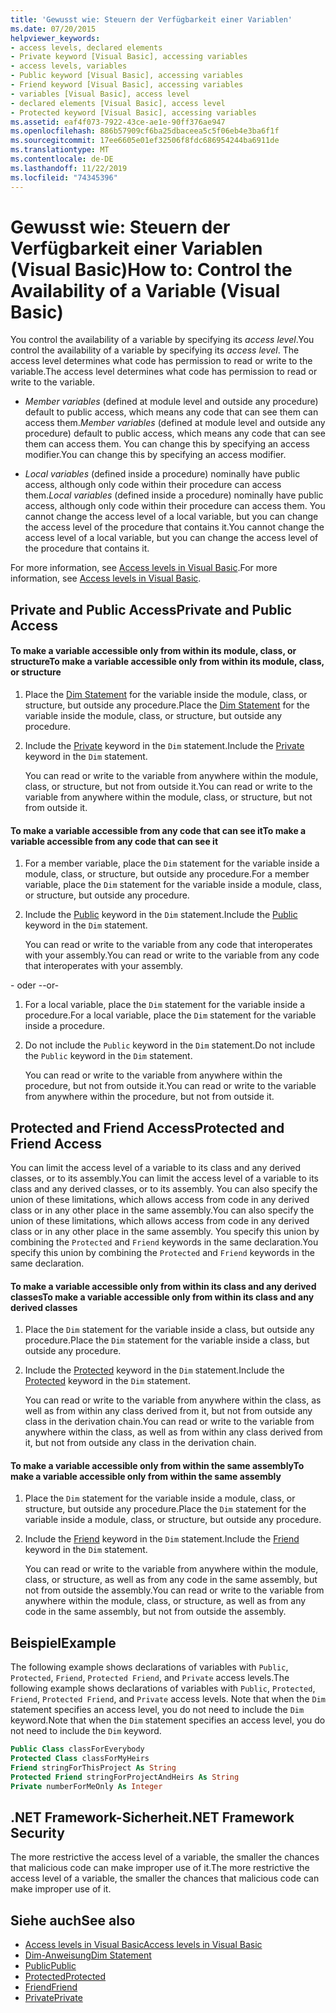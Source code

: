 ```yaml
---
title: 'Gewusst wie: Steuern der Verfügbarkeit einer Variablen'
ms.date: 07/20/2015
helpviewer_keywords:
- access levels, declared elements
- Private keyword [Visual Basic], accessing variables
- access levels, variables
- Public keyword [Visual Basic], accessing variables
- Friend keyword [Visual Basic], accessing variables
- variables [Visual Basic], access level
- declared elements [Visual Basic], access level
- Protected keyword [Visual Basic], accessing variables
ms.assetid: eaf4f073-7922-43ce-ae1e-90ff376ae947
ms.openlocfilehash: 886b57909cf6ba25dbaceea5c5f06eb4e3ba6f1f
ms.sourcegitcommit: 17ee6605e01ef32506f8fdc686954244ba6911de
ms.translationtype: MT
ms.contentlocale: de-DE
ms.lasthandoff: 11/22/2019
ms.locfileid: "74345396"
---
```

# <a name="how-to-control-the-availability-of-a-variable-visual-basic"></a><span data-ttu-id="8df36-102">Gewusst wie: Steuern der Verfügbarkeit einer Variablen (Visual Basic)</span><span class="sxs-lookup"><span data-stu-id="8df36-102">How to: Control the Availability of a Variable (Visual Basic)</span></span>
<span data-ttu-id="8df36-103">You control the availability of a variable by specifying its *access level*.</span><span class="sxs-lookup"><span data-stu-id="8df36-103">You control the availability of a variable by specifying its *access level*.</span></span> <span data-ttu-id="8df36-104">The access level determines what code has permission to read or write to the variable.</span><span class="sxs-lookup"><span data-stu-id="8df36-104">The access level determines what code has permission to read or write to the variable.</span></span>  
  
- <span data-ttu-id="8df36-105">*Member variables* (defined at module level and outside any procedure) default to public access, which means any code that can see them can access them.</span><span class="sxs-lookup"><span data-stu-id="8df36-105">*Member variables* (defined at module level and outside any procedure) default to public access, which means any code that can see them can access them.</span></span> <span data-ttu-id="8df36-106">You can change this by specifying an access modifier.</span><span class="sxs-lookup"><span data-stu-id="8df36-106">You can change this by specifying an access modifier.</span></span>  
  
- <span data-ttu-id="8df36-107">*Local variables* (defined inside a procedure) nominally have public access, although only code within their procedure can access them.</span><span class="sxs-lookup"><span data-stu-id="8df36-107">*Local variables* (defined inside a procedure) nominally have public access, although only code within their procedure can access them.</span></span> <span data-ttu-id="8df36-108">You cannot change the access level of a local variable, but you can change the access level of the procedure that contains it.</span><span class="sxs-lookup"><span data-stu-id="8df36-108">You cannot change the access level of a local variable, but you can change the access level of the procedure that contains it.</span></span>  
  
 <span data-ttu-id="8df36-109">For more information, see [Access levels in Visual Basic](../../../../visual-basic/programming-guide/language-features/declared-elements/access-levels.md).</span><span class="sxs-lookup"><span data-stu-id="8df36-109">For more information, see [Access levels in Visual Basic](../../../../visual-basic/programming-guide/language-features/declared-elements/access-levels.md).</span></span>  
  
## <a name="private-and-public-access"></a><span data-ttu-id="8df36-110">Private and Public Access</span><span class="sxs-lookup"><span data-stu-id="8df36-110">Private and Public Access</span></span>  
  
#### <a name="to-make-a-variable-accessible-only-from-within-its-module-class-or-structure"></a><span data-ttu-id="8df36-111">To make a variable accessible only from within its module, class, or structure</span><span class="sxs-lookup"><span data-stu-id="8df36-111">To make a variable accessible only from within its module, class, or structure</span></span>  
  
1. <span data-ttu-id="8df36-112">Place the [Dim Statement](../../../../visual-basic/language-reference/statements/dim-statement.md) for the variable inside the module, class, or structure, but outside any procedure.</span><span class="sxs-lookup"><span data-stu-id="8df36-112">Place the [Dim Statement](../../../../visual-basic/language-reference/statements/dim-statement.md) for the variable inside the module, class, or structure, but outside any procedure.</span></span>  
  
2. <span data-ttu-id="8df36-113">Include the [Private](../../../../visual-basic/language-reference/modifiers/private.md) keyword in the `Dim` statement.</span><span class="sxs-lookup"><span data-stu-id="8df36-113">Include the [Private](../../../../visual-basic/language-reference/modifiers/private.md) keyword in the `Dim` statement.</span></span>  
  
     <span data-ttu-id="8df36-114">You can read or write to the variable from anywhere within the module, class, or structure, but not from outside it.</span><span class="sxs-lookup"><span data-stu-id="8df36-114">You can read or write to the variable from anywhere within the module, class, or structure, but not from outside it.</span></span>  
  
#### <a name="to-make-a-variable-accessible-from-any-code-that-can-see-it"></a><span data-ttu-id="8df36-115">To make a variable accessible from any code that can see it</span><span class="sxs-lookup"><span data-stu-id="8df36-115">To make a variable accessible from any code that can see it</span></span>  
  
1. <span data-ttu-id="8df36-116">For a member variable, place the `Dim` statement for the variable inside a module, class, or structure, but outside any procedure.</span><span class="sxs-lookup"><span data-stu-id="8df36-116">For a member variable, place the `Dim` statement for the variable inside a module, class, or structure, but outside any procedure.</span></span>  
  
2. <span data-ttu-id="8df36-117">Include the [Public](../../../../visual-basic/language-reference/modifiers/public.md) keyword in the `Dim` statement.</span><span class="sxs-lookup"><span data-stu-id="8df36-117">Include the [Public](../../../../visual-basic/language-reference/modifiers/public.md) keyword in the `Dim` statement.</span></span>  
  
     <span data-ttu-id="8df36-118">You can read or write to the variable from any code that interoperates with your assembly.</span><span class="sxs-lookup"><span data-stu-id="8df36-118">You can read or write to the variable from any code that interoperates with your assembly.</span></span>  
  
 <span data-ttu-id="8df36-119">- oder -</span><span class="sxs-lookup"><span data-stu-id="8df36-119">-or-</span></span>  
  
1. <span data-ttu-id="8df36-120">For a local variable, place the `Dim` statement for the variable inside a procedure.</span><span class="sxs-lookup"><span data-stu-id="8df36-120">For a local variable, place the `Dim` statement for the variable inside a procedure.</span></span>  
  
2. <span data-ttu-id="8df36-121">Do not include the `Public` keyword in the `Dim` statement.</span><span class="sxs-lookup"><span data-stu-id="8df36-121">Do not include the `Public` keyword in the `Dim` statement.</span></span>  
  
     <span data-ttu-id="8df36-122">You can read or write to the variable from anywhere within the procedure, but not from outside it.</span><span class="sxs-lookup"><span data-stu-id="8df36-122">You can read or write to the variable from anywhere within the procedure, but not from outside it.</span></span>  
  
## <a name="protected-and-friend-access"></a><span data-ttu-id="8df36-123">Protected and Friend Access</span><span class="sxs-lookup"><span data-stu-id="8df36-123">Protected and Friend Access</span></span>  
 <span data-ttu-id="8df36-124">You can limit the access level of a variable to its class and any derived classes, or to its assembly.</span><span class="sxs-lookup"><span data-stu-id="8df36-124">You can limit the access level of a variable to its class and any derived classes, or to its assembly.</span></span> <span data-ttu-id="8df36-125">You can also specify the union of these limitations, which allows access from code in any derived class or in any other place in the same assembly.</span><span class="sxs-lookup"><span data-stu-id="8df36-125">You can also specify the union of these limitations, which allows access from code in any derived class or in any other place in the same assembly.</span></span> <span data-ttu-id="8df36-126">You specify this union by combining the `Protected` and `Friend` keywords in the same declaration.</span><span class="sxs-lookup"><span data-stu-id="8df36-126">You specify this union by combining the `Protected` and `Friend` keywords in the same declaration.</span></span>  
  
#### <a name="to-make-a-variable-accessible-only-from-within-its-class-and-any-derived-classes"></a><span data-ttu-id="8df36-127">To make a variable accessible only from within its class and any derived classes</span><span class="sxs-lookup"><span data-stu-id="8df36-127">To make a variable accessible only from within its class and any derived classes</span></span>  
  
1. <span data-ttu-id="8df36-128">Place the `Dim` statement for the variable inside a class, but outside any procedure.</span><span class="sxs-lookup"><span data-stu-id="8df36-128">Place the `Dim` statement for the variable inside a class, but outside any procedure.</span></span>  
  
2. <span data-ttu-id="8df36-129">Include the [Protected](../../../../visual-basic/language-reference/modifiers/protected.md) keyword in the `Dim` statement.</span><span class="sxs-lookup"><span data-stu-id="8df36-129">Include the [Protected](../../../../visual-basic/language-reference/modifiers/protected.md) keyword in the `Dim` statement.</span></span>  
  
     <span data-ttu-id="8df36-130">You can read or write to the variable from anywhere within the class, as well as from within any class derived from it, but not from outside any class in the derivation chain.</span><span class="sxs-lookup"><span data-stu-id="8df36-130">You can read or write to the variable from anywhere within the class, as well as from within any class derived from it, but not from outside any class in the derivation chain.</span></span>  
  
#### <a name="to-make-a-variable-accessible-only-from-within-the-same-assembly"></a><span data-ttu-id="8df36-131">To make a variable accessible only from within the same assembly</span><span class="sxs-lookup"><span data-stu-id="8df36-131">To make a variable accessible only from within the same assembly</span></span>  
  
1. <span data-ttu-id="8df36-132">Place the `Dim` statement for the variable inside a module, class, or structure, but outside any procedure.</span><span class="sxs-lookup"><span data-stu-id="8df36-132">Place the `Dim` statement for the variable inside a module, class, or structure, but outside any procedure.</span></span>  
  
2. <span data-ttu-id="8df36-133">Include the [Friend](../../../../visual-basic/language-reference/modifiers/friend.md) keyword in the `Dim` statement.</span><span class="sxs-lookup"><span data-stu-id="8df36-133">Include the [Friend](../../../../visual-basic/language-reference/modifiers/friend.md) keyword in the `Dim` statement.</span></span>  
  
     <span data-ttu-id="8df36-134">You can read or write to the variable from anywhere within the module, class, or structure, as well as from any code in the same assembly, but not from outside the assembly.</span><span class="sxs-lookup"><span data-stu-id="8df36-134">You can read or write to the variable from anywhere within the module, class, or structure, as well as from any code in the same assembly, but not from outside the assembly.</span></span>  
  
## <a name="example"></a><span data-ttu-id="8df36-135">Beispiel</span><span class="sxs-lookup"><span data-stu-id="8df36-135">Example</span></span>  
 <span data-ttu-id="8df36-136">The following example shows declarations of variables with `Public`, `Protected`, `Friend`, `Protected Friend`, and `Private` access levels.</span><span class="sxs-lookup"><span data-stu-id="8df36-136">The following example shows declarations of variables with `Public`, `Protected`, `Friend`, `Protected Friend`, and `Private` access levels.</span></span> <span data-ttu-id="8df36-137">Note that when the `Dim` statement specifies an access level, you do not need to include the `Dim` keyword.</span><span class="sxs-lookup"><span data-stu-id="8df36-137">Note that when the `Dim` statement specifies an access level, you do not need to include the `Dim` keyword.</span></span>  
  
```vb  
Public Class classForEverybody  
Protected Class classForMyHeirs  
Friend stringForThisProject As String  
Protected Friend stringForProjectAndHeirs As String  
Private numberForMeOnly As Integer  
```  
  
## <a name="net-framework-security"></a><span data-ttu-id="8df36-138">.NET Framework-Sicherheit</span><span class="sxs-lookup"><span data-stu-id="8df36-138">.NET Framework Security</span></span>  
 <span data-ttu-id="8df36-139">The more restrictive the access level of a variable, the smaller the chances that malicious code can make improper use of it.</span><span class="sxs-lookup"><span data-stu-id="8df36-139">The more restrictive the access level of a variable, the smaller the chances that malicious code can make improper use of it.</span></span>  
  
## <a name="see-also"></a><span data-ttu-id="8df36-140">Siehe auch</span><span class="sxs-lookup"><span data-stu-id="8df36-140">See also</span></span>

- [<span data-ttu-id="8df36-141">Access levels in Visual Basic</span><span class="sxs-lookup"><span data-stu-id="8df36-141">Access levels in Visual Basic</span></span>](../../../../visual-basic/programming-guide/language-features/declared-elements/access-levels.md)
- [<span data-ttu-id="8df36-142">Dim-Anweisung</span><span class="sxs-lookup"><span data-stu-id="8df36-142">Dim Statement</span></span>](../../../../visual-basic/language-reference/statements/dim-statement.md)
- [<span data-ttu-id="8df36-143">Public</span><span class="sxs-lookup"><span data-stu-id="8df36-143">Public</span></span>](../../../../visual-basic/language-reference/modifiers/public.md)
- [<span data-ttu-id="8df36-144">Protected</span><span class="sxs-lookup"><span data-stu-id="8df36-144">Protected</span></span>](../../../../visual-basic/language-reference/modifiers/protected.md)
- [<span data-ttu-id="8df36-145">Friend</span><span class="sxs-lookup"><span data-stu-id="8df36-145">Friend</span></span>](../../../../visual-basic/language-reference/modifiers/friend.md)
- [<span data-ttu-id="8df36-146">Private</span><span class="sxs-lookup"><span data-stu-id="8df36-146">Private</span></span>](../../../../visual-basic/language-reference/modifiers/private.md)
